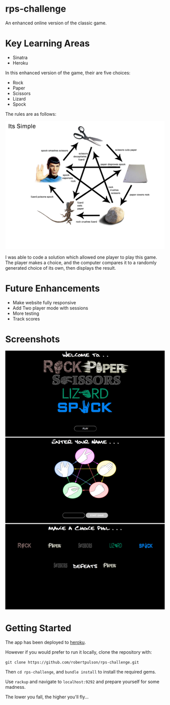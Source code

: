 # rps-challenge

An enhanced online version of the classic game.

# Key Learning Areas

* Sinatra
* Heroku

In this enhanced version of the game, their are five choices:

* Rock
* Paper
* Scissors
* Lizard
* Spock

The rules are as follows:

![ScreenShot](https://github.com/robertpulson/rps-challenge/blob/master/screenshots/RockPaperScissorsLizardSpock.jpg?raw=true)

I was able to code a solution which allowed one player to play this game. The player makes a choice, and the computer compares it to a randomly generated choice of its own, then displays the result.

# Future Enhancements

* Make website fully responsive
* Add Two player mode with sessions
* More testing
* Track scores

# Screenshots

![ScreenShot](https://github.com/robertpulson/rps-challenge/blob/master/screenshots/Screen%20Shot%202015-04-27%20at%2011.26.51.png?raw=true)
![ScreenShot](https://github.com/robertpulson/rps-challenge/blob/master/screenshots/Screen%20Shot%202015-04-27%20at%2011.27.02.png?raw=true)
![ScreenShot](https://github.com/robertpulson/rps-challenge/blob/master/screenshots/Screen%20Shot%202015-04-27%20at%2011.27.19.png?raw=true)

# Getting Started

The app has been deployed to [heroku](http://rockypaperyskissors.herokuapp.com).

However if you would prefer to run it locally, clone the repository with:

`git clone https://github.com/robertpulson/rps-challenge.git`

Then `cd rps-challenge`, and `bundle install` to install the required gems.

Use `rackup` and navigate to `localhost:9292` and prepare yourself for some madness.

The lower you fall, the higher you'll fly...
